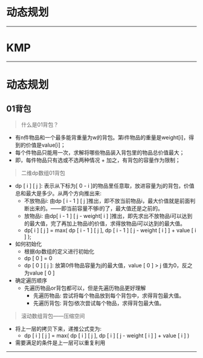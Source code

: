 # 动态规划

---

# KMP

---

# 动态规划

## 01背包

> 什么是01背包？

- 有n件物品和一个最多能背重量为w的背包。第i件物品的重量是weight[i]，得到的价值是value[i]；
- 每个件物品只能用一次，求解将哪些物品装入背包里的物品总价值最大；
- 即，每件物品只有选或不选两种情况 + 加之，有背包的容量作为限制；

> 二维dp数组01背包

- dp [ i ] [ j ]: 表示从下标为[ 0 - i ]的物品里任意取，放进容量为j的背包，价值总和最大是多少。从两个方向推出来:
  - 不放物品i: 由dp [ i - 1 ] [ j ]推出，即不放当前物品i，最大价值就是前面判断出来的。——即当前容量不够i的了，最大值还是之前的。
  - 放物品i: 由dp[ i - 1 ] [ j - weight[ i ] ]推出，即先求出不放物品i可以达到的最大值，完了再加上物品i的价值，求得放物品i可以达到的最大值。
  - dp[  i ] [  j  ] = max( dp [ i - 1 ] [ j ], dp [ i - 1 ] [ j - weight [ i ] ] + value [ i ] );
- 如何初始化
  - 根据dp数组的定义进行初始化
  - dp [ 0 ] = 0
  - dp [ 0 ] [ j ]: 放第0件物品容量为j的最大值，value [ 0 ] > j 值为0，反之为value [ 0 ]
- 确定遍历顺序
  - 先遍历物品or背包都可以，但是先遍历物品更好理解
    - 先遍历物品: 尝试将每个物品放到每个背包中，求得背包最大值。
    - 先遍历背包: 背包i依次尝试每个物品，求得背包最大值。

> 滚动数组背包——压缩空间

- 将上一层的拷贝下来，递推公式变为:
  - dp [ i ] [ j ] = max( dp [ i ] [ j ], dp [ i ] [ j - weight [ i ] ] + value [ i ] )
- 需要满足的条件是上一层可以重复利用

---

